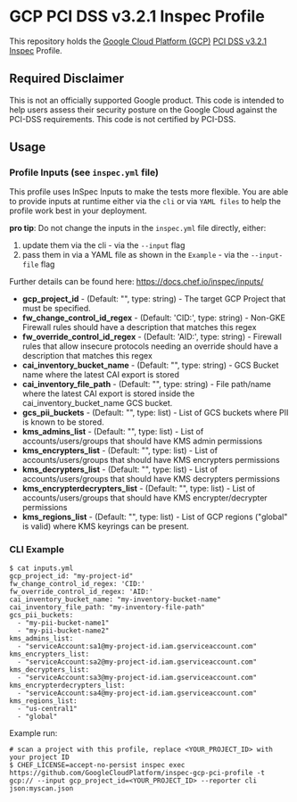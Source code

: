 # GCP PCI DSS v3.2.1 Inspec Profile

This repository holds the [Google Cloud Platform (GCP)](https://cloud.google.com/) [PCI DSS v3.2.1](https://www.pcisecuritystandards.org/pci_security/) [Inspec](https://www.inspec.io/) Profile.

## Required Disclaimer

This is not an officially supported Google product. This code is intended to help users assess their security posture on the Google Cloud against the PCI-DSS requirements. This code is not certified by PCI-DSS.

## Usage

### Profile Inputs (see `inspec.yml` file)

This profile uses InSpec Inputs to make the tests more flexible. You are able to provide inputs at runtime either via the `cli` or via `YAML files` to help the profile work best in your deployment.

**pro tip**: Do not change the inputs in the `inspec.yml` file directly, either:

1. update them via the cli - via the `--input` flag
2. pass them in via a YAML file as shown in the `Example` - via the `--input-file` flag

Further details can be found here: <https://docs.chef.io/inspec/inputs/>

- **gcp_project_id** - (Default: "", type: string) - The target GCP Project that must be specified.
- **fw_change_control_id_regex** - (Default: 'CID:', type: string) - Non-GKE Firewall rules should have a description that matches this regex
- **fw_override_control_id_regex** - (Default: 'AID:', type: string) - Firewall rules that allow insecure protocols needing an override should have a description that matches this regex
- **cai_inventory_bucket_name** - (Default: "", type: string) - GCS Bucket name where the latest CAI export is stored
- **cai_inventory_file_path** - (Default: "", type: string) - File path/name where the latest CAI export is stored inside the cai_inventory_bucket_name GCS bucket.
- **gcs_pii_buckets** - (Default: "", type: list) - List of GCS buckets where PII is known to be stored.
- **kms_admins_list** - (Default: "", type: list) - List of accounts/users/groups that should have KMS admin permissions
- **kms_encrypters_list** - (Default: "", type: list) - List of accounts/users/groups that should have KMS encrypters permissions
- **kms_decrypters_list** - (Default: "", type: list) - List of accounts/users/groups that should have KMS decrypters permissions
- **kms_encrypterdecrypters_list** - (Default: "", type: list) - List of accounts/users/groups that should have KMS encrypter/decrypter permissions
- **kms_regions_list** - (Default: "", type: list) - List of GCP regions ("global" is valid) where KMS keyrings can be present.

### CLI Example

```
$ cat inputs.yml
gcp_project_id: "my-project-id"
fw_change_control_id_regex: 'CID:'
fw_override_control_id_regex: 'AID:'
cai_inventory_bucket_name: "my-inventory-bucket-name"
cai_inventory_file_path: "my-inventory-file-path"
gcs_pii_buckets:
  - "my-pii-bucket-name1"
  - "my-pii-bucket-name2"
kms_admins_list:
  - "serviceAccount:sa1@my-project-id.iam.gserviceaccount.com"
kms_encrypters_list:
  - "serviceAccount:sa2@my-project-id.iam.gserviceaccount.com"
kms_decrypters_list:
  - "serviceAccount:sa3@my-project-id.iam.gserviceaccount.com"
kms_encrypterdecrypters_list:
  - "serviceAccount:sa4@my-project-id.iam.gserviceaccount.com"
kms_regions_list:
  - "us-central1"
  - "global"
```

Example run:

```
# scan a project with this profile, replace <YOUR_PROJECT_ID> with your project ID
$ CHEF_LICENSE=accept-no-persist inspec exec https://github.com/GoogleCloudPlatform/inspec-gcp-pci-profile -t gcp:// --input gcp_project_id=<YOUR_PROJECT_ID> --reporter cli json:myscan.json
```
